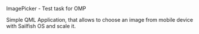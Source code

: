 ImagePicker - Test task for OMP

Simple QML Application, that allows to choose an image from mobile device with Sailfish OS and scale it.
